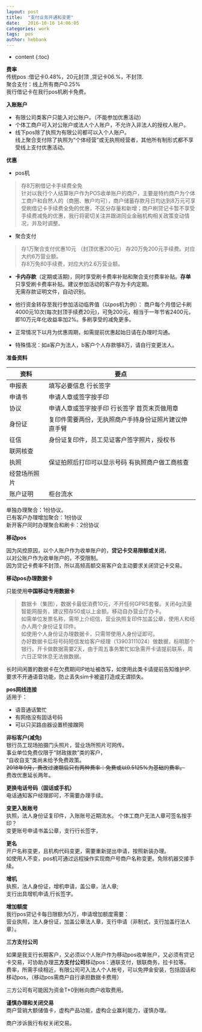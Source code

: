 ```yaml
---
layout: post
title:  "支付业务开通和变更"
date:   2016-10-16 14:06:05
categories: work
tags:  pos
author: hebbank
---
```


* content
{:toc}


**费率**   
传统pos :借记卡0.48%，20元封顶 ,贷记卡06.%，不封顶.  
聚合支付：线上所有商户0.25%  
我行借记卡在我行pos机刷卡免费。  




**入账账户**   
- 有限公司类客户只能入对公账户。（不能参加优惠活动）  
- 个体工商户可入对公账户或法人个人账户，不允许入非法人的授权人账户。    
- 线下pos除了执照为有限公司都可以入个人账户。   
线上聚合支付除了执照为“个体经营”或无执照经营者，其他所有制形式都不享受线上支付优惠活动。

**优惠**   

- pos机   
>存8万刷借记卡手续费全免  
针对以我行个人结算账户作为POS收单账户的商户，主要是特约商户为个体工商户和自然人的（商圈、散户均可），商户储蓄存款月日均达到8万元可享受刷借记卡手续费全免的优惠，不区分存量和新增；商户刷贷记卡暂不享受手续费减免的优惠，我行将密切关注并跟进同业金融机构相关政策变动情况，并及时调整。​  

- 聚合支付

>存1万聚合支付优惠10元 （封顶优惠200元）
存20万免200元手续费。对应大约6万营业额。  
存8万免80手续费，对应大约2.6万营业额。  

 - **卡内存款**（定期或活期)，同时享受刷卡费率补贴和聚合支付费率补贴。**存单** 只享受刷卡费率补贴。建议参加活动的客户存为卡内定期。  
 无需存款证明文件，自动识别。  

 - 他行资金转存至我行参加活动临界值（以pos机为例）：
商户每个月借记卡刷4000元10次(每次封顶手续费20元)，可免200元，相当于一年节省2400元，即10万元年化收益率加2%。多刷享受的减免更多。     
 - 正常情况下以月为优惠周期，如需提前优惠起始日请在办理时沟通。  
 - 特殊情况：如a客户为法人，b客户个人存款够8万，请自行变更法人。  

**准备资料**   

资料|要点  
---|---   
申报表|填写必要信息 行长签字  
申请书|申请人章或签字按手印  
协议|申请人章或签字按手印 行长签字  首页末页做用章   
身份证|复印件需要两份，无执照商户手持身份证照片建议伸直手臂  
征信|身份证复印件，员工见证客户签字照片，授权书    
联网核查|  
执照|保证拍照后打印可以显示号码 有执照商户做工商核查  
经营场所照片|  
账户证明|柜台流水  


单独办理聚合：1份协议。  
已有客户办理增加聚合：1份协议   
新开客户同时办理聚合和刷卡：2份协议  

**移动pos**   

因为风控原因，以个人账户作为收单账户的，**贷记卡交易限额或关闭**，  
以对公账户作为收单账户的，不受限制。  
因为贷记卡费率不封顶，所以高频高额交易客户会主动要求关闭贷记卡交易。  

**移动pos办理数据卡**   

只能使用**中国移动专用数据卡**  
> 数据卡（集团），数据卡最低消费10元，不开任何GPRS套餐。关闭4g流量智能网服务，建议预存50或以上金额。移动自办营业厅办卡。  
如需单位发票名称，需带上介绍信，营业执照复印件加盖公章，使用人和经办人两个身份证复印件。  
如使用个人身份证办理数据卡，只需带使用人身份证即可。  
办好数据卡后将号码短信发给客户经理（13903111024）做数据，标明那个银行。开卡做数据需要2天，由于周五事务繁忙如急需开卡请提前联系，周六日正常休息无法做数据。   

长时间闲置的数据卡在欠费期间IP地址被改写，如使用此类卡请提前告知维护IP.  
要求不开通语音功能，防止丢失sim卡被盗打造成无谓损失。   

**pos网线连接**   
适用于：  
- 语音通话繁忙  
- 有网络没有固话号码   
- 可以只买路由器设置桥接蹭网  

**非标客户(减免)**   
银行员工现场拍摄门头照片，营业场所照片可网传。  
事业单位免费仅限于“财政拨款”类的客户，  
“自收自支”类尚未给予免费政策。  
~~2018年9月，费改过渡期后只有两种费率：免费或以0.5125%为基础的费率。~~    
费改优惠延长两年。  

**更换电话号码（固话或手机）**   
电话通知客户经理即可，不需要办理手续。   

**变更入账账号**   
执照，法人身份证复印件，入账账号近期流水。  个体工商户无法人章可签名按手印？  
变更账号申请书盖公章，支行行长签字，

**更名**  
开户名称变更，且机构代码变更，需要重新提出申请，按照新装办理。  
如使用人不变，pos机可通过远程操作实现商户号商户名称变更。免除机器交接手续。  

**增机**  
执照，法人身份证，增机申请，盖公章，法人章;  
支行出具增机申请,行长签字。  

**增加额度**  
我行pos贷记卡每日限额为5万，申请增加额度需要：  
营业执照，法人身份证，加盖公章法人章，支行申请（非制式，支行加盖行法人章）。  

**三方支付公司**   

如果是我支行长期客户，又必须以个人账户作为移动pos收单账户，又必须有贷记卡交易，可协助办理**三方支付公司**移动pos：通联支付，银联商务，拉卡拉等。  
费率，所需手续相近，有限公司可入法人个人帐号，可以免押金安装，包括固话和移动pos，（移动pos需商户自行承担数据卡费用）   

三方公司有可能因为资金T+0到帐向商户收取费用。  

**谨慎办理和关闭交易**   
商户营销大额储值卡，虚构产品功能，虚构企业赢利能力，谨慎办理。   

商户涉诉我行有权关闭交易。  
